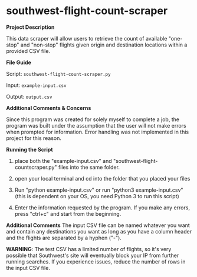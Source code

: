 # southwest-flight-count-scraper

**Project Description**

This data scraper will allow users to retrieve the count of available "one-stop" and "non-stop"
flights given origin and destination locations within a provided CSV file.  

**File Guide**

Script: `southwest-flight-count-scraper.py`

Input: `example-input.csv`

Output: `output.csv`
  
**Additional Comments & Concerns**

Since this program was created for solely myself to complete a job, the program
was built under the assumption that the user will not make errors when prompted for information. 
Error handling was not implemented in this project for this reason.


**Running the Script**

1. place both the "example-input.csv" and "southwest-flight-countscraper.py" files into the
same folder.

2. open your local terminal and cd into the folder that you placed your files

3. Run "python example-input.csv" or run "python3 example-input.csv" (this is dependent on your OS, you need Python 3 to run this script)

4. Enter the information requested by the program. If you make any errors, press "ctrl+c" and start 
from the beginning.


**Additional Comments**
The input CSV file can be named whatever you want and contain any destinations you want
as long as you have a column header and the flights are separated by a hyphen ("-").


**WARNING**: The test CSV has a limited number of flights, so it's very possible that Southwest's site
will eventually block your IP from further running searches. If you experience issues, reduce the number
of rows in the input CSV file.
